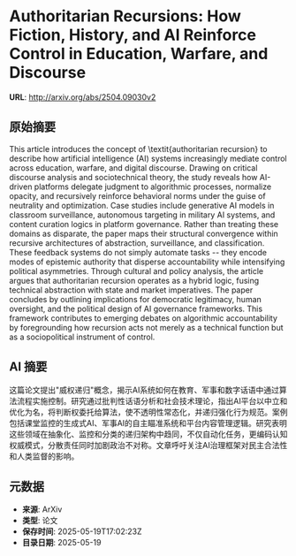 # Authoritarian Recursions: How Fiction, History, and AI Reinforce Control in Education, Warfare, and Discourse

**URL**: http://arxiv.org/abs/2504.09030v2

## 原始摘要

This article introduces the concept of \textit{authoritarian recursion} to
describe how artificial intelligence (AI) systems increasingly mediate control
across education, warfare, and digital discourse. Drawing on critical discourse
analysis and sociotechnical theory, the study reveals how AI-driven platforms
delegate judgment to algorithmic processes, normalize opacity, and recursively
reinforce behavioral norms under the guise of neutrality and optimization. Case
studies include generative AI models in classroom surveillance, autonomous
targeting in military AI systems, and content curation logics in platform
governance.
  Rather than treating these domains as disparate, the paper maps their
structural convergence within recursive architectures of abstraction,
surveillance, and classification. These feedback systems do not simply automate
tasks -- they encode modes of epistemic authority that disperse accountability
while intensifying political asymmetries. Through cultural and policy analysis,
the article argues that authoritarian recursion operates as a hybrid logic,
fusing technical abstraction with state and market imperatives. The paper
concludes by outlining implications for democratic legitimacy, human oversight,
and the political design of AI governance frameworks.
  This framework contributes to emerging debates on algorithmic accountability
by foregrounding how recursion acts not merely as a technical function but as a
sociopolitical instrument of control.


## AI 摘要

这篇论文提出"威权递归"概念，揭示AI系统如何在教育、军事和数字话语中通过算法流程实施控制。研究通过批判性话语分析和社会技术理论，指出AI平台以中立和优化为名，将判断权委托给算法，使不透明性常态化，并递归强化行为规范。案例包括课堂监控的生成式AI、军事AI的自主瞄准系统和平台内容管理逻辑。研究表明这些领域在抽象化、监控和分类的递归架构中趋同，不仅自动化任务，更编码认知权威模式，分散责任同时加剧政治不对称。文章呼吁关注AI治理框架对民主合法性和人类监督的影响。

## 元数据

- **来源**: ArXiv
- **类型**: 论文
- **保存时间**: 2025-05-19T17:02:23Z
- **目录日期**: 2025-05-19
